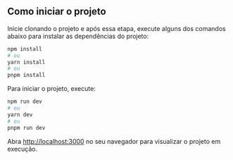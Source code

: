 ## Como iniciar o projeto

Inicie clonando o projeto e após essa etapa, execute alguns dos comandos abaixo para instalar as dependências do projeto:

```bash
npm install
# ou
yarn install
# ou
pnpm install
```

Para iniciar o projeto, execute:

```bash
npm run dev
# ou
yarn dev
# ou
pnpm run dev
```

Abra [http://localhost:3000](http://localhost:3000) no seu navegador para visualizar o projeto em execução.
